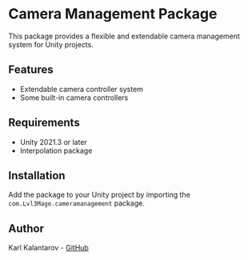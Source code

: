 ﻿# Camera Management Package

This package provides a flexible and extendable camera management system for Unity projects.

## Features
- Extendable camera controller system
- Some built-in camera controllers

## Requirements
- Unity 2021.3 or later
- Interpolation package

## Installation
Add the package to your Unity project by importing the `com.Lvl3Mage.cameramanagement` package.

[//]: # (## Usage)

[//]: # (Refer to the example scenes and documentation within the package for guidance on integrating and extending the camera management system in your project.)

## Author
Karl Kalantarov - [GitHub](https://github.com/Lvl3Mage)
